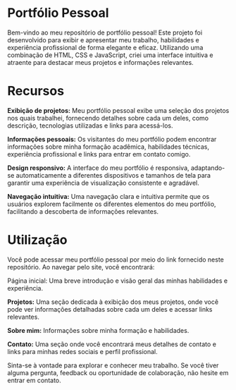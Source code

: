 # Portfólio Pessoal
Bem-vindo ao meu repositório de portfólio pessoal! Este projeto foi desenvolvido para exibir e apresentar meu trabalho, habilidades e experiência profissional de forma elegante e eficaz. Utilizando uma combinação de HTML, CSS e JavaScript, criei uma interface intuitiva e atraente para destacar meus projetos e informações relevantes.

# Recursos
**Exibição de projetos:** Meu portfólio pessoal exibe uma seleção dos projetos nos quais trabalhei, fornecendo detalhes sobre cada um deles, como descrição, tecnologias utilizadas e links para acessá-los.

**Informações pessoais:** Os visitantes do meu portfólio podem encontrar informações sobre minha formação acadêmica, habilidades técnicas, experiência profissional e links para entrar em contato comigo.

**Design responsivo:** A interface do meu portfólio é responsiva, adaptando-se automaticamente a diferentes dispositivos e tamanhos de tela para garantir uma experiência de visualização consistente e agradável.

**Navegação intuitiva:** Uma navegação clara e intuitiva permite que os usuários explorem facilmente os diferentes elementos do meu portfólio, facilitando a descoberta de informações relevantes.

# Utilização
Você pode acessar meu portfólio pessoal por meio do link fornecido neste repositório. Ao navegar pelo site, você encontrará:

Página inicial: Uma breve introdução e visão geral das minhas habilidades e experiência.

**Projetos:** Uma seção dedicada à exibição dos meus projetos, onde você pode ver informações detalhadas sobre cada um deles e acessar links relevantes.

**Sobre mim:** Informações sobre minha formação e habilidades.

**Contato:** Uma seção onde você encontrará meus detalhes de contato e links para minhas redes sociais e perfil profissional.

Sinta-se à vontade para explorar e conhecer meu trabalho. Se você tiver alguma pergunta, feedback ou oportunidade de colaboração, não hesite em entrar em contato.

